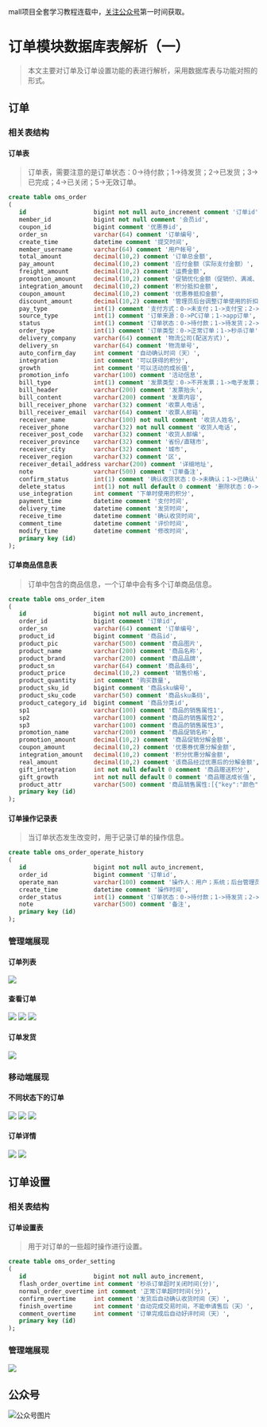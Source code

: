 mall项目全套学习教程连载中，[关注公众号](#公众号)第一时间获取。

# 订单模块数据库表解析（一）

> 本文主要对订单及订单设置功能的表进行解析，采用数据库表与功能对照的形式。

## 订单

### 相关表结构

#### 订单表

> 订单表，需要注意的是订单状态：0->待付款；1->待发货；2->已发货；3->已完成；4->已关闭；5->无效订单。

```sql
create table oms_order
(
   id                   bigint not null auto_increment comment '订单id',
   member_id            bigint not null comment '会员id',
   coupon_id            bigint comment '优惠券id',
   order_sn             varchar(64) comment '订单编号',
   create_time          datetime comment '提交时间',
   member_username      varchar(64) comment '用户帐号',
   total_amount         decimal(10,2) comment '订单总金额',
   pay_amount           decimal(10,2) comment '应付金额（实际支付金额）',
   freight_amount       decimal(10,2) comment '运费金额',
   promotion_amount     decimal(10,2) comment '促销优化金额（促销价、满减、阶梯价）',
   integration_amount   decimal(10,2) comment '积分抵扣金额',
   coupon_amount        decimal(10,2) comment '优惠券抵扣金额',
   discount_amount      decimal(10,2) comment '管理员后台调整订单使用的折扣金额',
   pay_type             int(1) comment '支付方式：0->未支付；1->支付宝；2->微信',
   source_type          int(1) comment '订单来源：0->PC订单；1->app订单',
   status               int(1) comment '订单状态：0->待付款；1->待发货；2->已发货；3->已完成；4->已关闭；5->无效订单',
   order_type           int(1) comment '订单类型：0->正常订单；1->秒杀订单',
   delivery_company     varchar(64) comment '物流公司(配送方式)',
   delivery_sn          varchar(64) comment '物流单号',
   auto_confirm_day     int comment '自动确认时间（天）',
   integration          int comment '可以获得的积分',
   growth               int comment '可以活动的成长值',
   promotion_info       varchar(100) comment '活动信息',
   bill_type            int(1) comment '发票类型：0->不开发票；1->电子发票；2->纸质发票',
   bill_header          varchar(200) comment '发票抬头',
   bill_content         varchar(200) comment '发票内容',
   bill_receiver_phone  varchar(32) comment '收票人电话',
   bill_receiver_email  varchar(64) comment '收票人邮箱',
   receiver_name        varchar(100) not null comment '收货人姓名',
   receiver_phone       varchar(32) not null comment '收货人电话',
   receiver_post_code   varchar(32) comment '收货人邮编',
   receiver_province    varchar(32) comment '省份/直辖市',
   receiver_city        varchar(32) comment '城市',
   receiver_region      varchar(32) comment '区',
   receiver_detail_address varchar(200) comment '详细地址',
   note                 varchar(500) comment '订单备注',
   confirm_status       int(1) comment '确认收货状态：0->未确认；1->已确认',
   delete_status        int(1) not null default 0 comment '删除状态：0->未删除；1->已删除',
   use_integration      int comment '下单时使用的积分',
   payment_time         datetime comment '支付时间',
   delivery_time        datetime comment '发货时间',
   receive_time         datetime comment '确认收货时间',
   comment_time         datetime comment '评价时间',
   modify_time          datetime comment '修改时间',
   primary key (id)
);
```

#### 订单商品信息表

> 订单中包含的商品信息，一个订单中会有多个订单商品信息。

```sql
create table oms_order_item
(
   id                   bigint not null auto_increment,
   order_id             bigint comment '订单id',
   order_sn             varchar(64) comment '订单编号',
   product_id           bigint comment '商品id',
   product_pic          varchar(500) comment '商品图片',
   product_name         varchar(200) comment '商品名称',
   product_brand        varchar(200) comment '商品品牌',
   product_sn           varchar(64) comment '商品条码',
   product_price        decimal(10,2) comment '销售价格',
   product_quantity     int comment '购买数量',
   product_sku_id       bigint comment '商品sku编号',
   product_sku_code     varchar(50) comment '商品sku条码',
   product_category_id  bigint comment '商品分类id',
   sp1                  varchar(100) comment '商品的销售属性1',
   sp2                  varchar(100) comment '商品的销售属性2',
   sp3                  varchar(100) comment '商品的销售属性3',
   promotion_name       varchar(200) comment '商品促销名称',
   promotion_amount     decimal(10,2) comment '商品促销分解金额',
   coupon_amount        decimal(10,2) comment '优惠券优惠分解金额',
   integration_amount   decimal(10,2) comment '积分优惠分解金额',
   real_amount          decimal(10,2) comment '该商品经过优惠后的分解金额',
   gift_integration     int not null default 0 comment '商品赠送积分',
   gift_growth          int not null default 0 comment '商品赠送成长值',
   product_attr         varchar(500) comment '商品销售属性:[{"key":"颜色","value":"颜色"},{"key":"容量","value":"4G"}]',
   primary key (id)
);
```

#### 订单操作记录表

> 当订单状态发生改变时，用于记录订单的操作信息。

```sql
create table oms_order_operate_history
(
   id                   bigint not null auto_increment,
   order_id             bigint comment '订单id',
   operate_man          varchar(100) comment '操作人：用户；系统；后台管理员',
   create_time          datetime comment '操作时间',
   order_status         int(1) comment '订单状态：0->待付款；1->待发货；2->已发货；3->已完成；4->已关闭；5->无效订单',
   note                 varchar(500) comment '备注',
   primary key (id)
);
```

### 管理端展现

#### 订单列表
![](../images/database_screen_33.png)

#### 查看订单
![](../images/database_screen_34.png)
![](../images/database_screen_35.png)
![](../images/database_screen_36.png)

#### 订单发货
![](../images/database_screen_38.png)

### 移动端展现

#### 不同状态下的订单
![](../images/database_screen_39.png)
![](../images/database_screen_40.png)
![](../images/database_screen_41.png)

#### 订单详情
![](../images/database_screen_42.png)
![](../images/database_screen_43.png)


## 订单设置

### 相关表结构

#### 订单设置表

> 用于对订单的一些超时操作进行设置。

```sql
create table oms_order_setting
(
   id                   bigint not null auto_increment,
   flash_order_overtime int comment '秒杀订单超时关闭时间(分)',
   normal_order_overtime int comment '正常订单超时时间(分)',
   confirm_overtime     int comment '发货后自动确认收货时间（天）',
   finish_overtime      int comment '自动完成交易时间，不能申请售后（天）',
   comment_overtime     int comment '订单完成后自动好评时间（天）',
   primary key (id)
);
```

### 管理端展现

![](../images/database_screen_37.png)

## 公众号

![公众号图片](http://macro-oss.oss-cn-shenzhen.aliyuncs.com/mall/banner/qrcode_for_macrozheng_258.jpg)